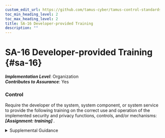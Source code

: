 ```yaml
---
custom_edit_url: https://github.com/tamus-cyber/tamus-control-standards/tree/main/content/tamus.edu/TAMUS_profile.xml
toc_min_heading_level: 2
toc_max_heading_level: 2
title: SA-16 Developer-provided Training
description: ""
---
```


# SA-16 Developer-provided Training {#sa-16}

_**Implementation Level**_: Organization\
_**Contributes to Assurance**_: Yes

### Control

Require the developer of the system, system component, or system service to provide the following training on the correct use and operation of the implemented security and privacy functions, controls, and/or mechanisms: <strong title="sa-16_odp"> <em>[Assignment: training]</em> </strong>.

<details>
  <summary>Supplemental Guidance</summary>

Developer-provided training applies to external and internal (in-house) developers. Training personnel is essential to ensuring the effectiveness of the controls implemented within organizational systems. Types of training include web-based and computer-based training, classroom-style training, and hands-on training (including micro-training). Organizations can also request training materials from developers to conduct in-house training or offer self-training to organizational personnel. Organizations determine the type of training necessary and may require different types of training for different security and privacy functions, controls, and mechanisms.

</details>

